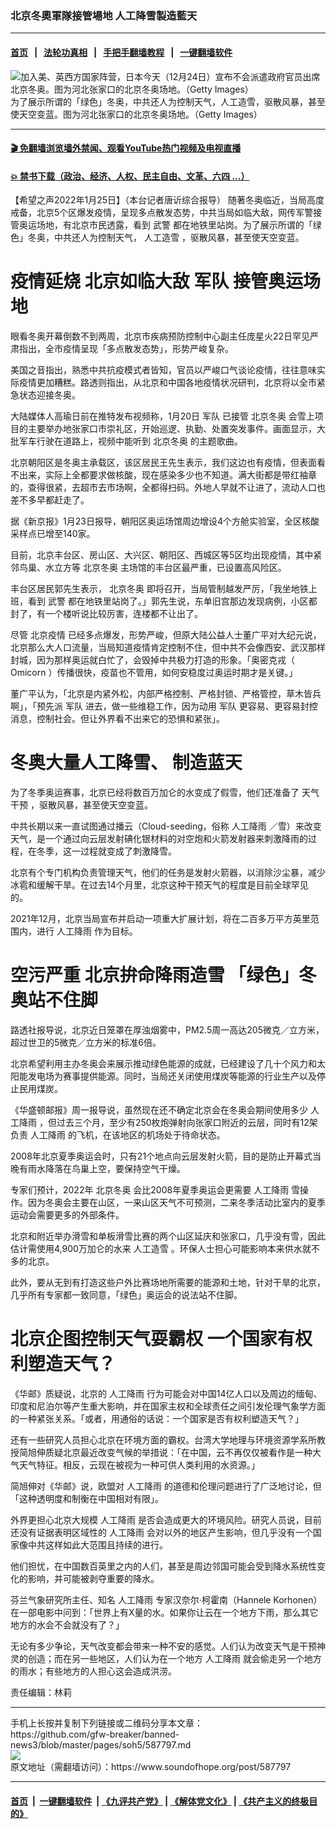 ### 北京冬奧軍隊接管場地 人工降雪製造藍天
------------------------

#### [首页](https://github.com/gfw-breaker/banned-news3/blob/master/README.md) &nbsp;&nbsp;|&nbsp;&nbsp; [法轮功真相](https://github.com/begood0513/basic/blob/master/README.md)  &nbsp;&nbsp;|&nbsp;&nbsp; [手把手翻墙教程](https://github.com/gfw-breaker/guides/wiki)  &nbsp;&nbsp;|&nbsp;&nbsp; [一键翻墙软件](https://github.com/gfw-breaker/nogfw/blob/master/README.md)  



<div><img alt="加入美、英西方国家阵营，日本今天（12月24日）宣布不会派遣政府官员出席北京冬奥。图为河北张家口的北京冬奥场地。（Getty Images）" src="https://img.soundofhope.org/2021-12/gettyimages-1360182844-1640330249982.jpg"/>
<br/><figcaption class="caption">
 为了展示所谓的「绿色」冬奥，中共还人为控制天气，人工造雪，驱散风暴，甚至使天空变蓝。图为河北张家口的北京冬奥场地。（Getty Images）
</figcaption></div><hr/>

#### [ 🎬  免翻墙浏览墙外禁闻、观看YouTube热门视频及电视直播](https://github.com/gfw-breaker/HelloWorld)

#### [ 💥  禁书下载（政治、经济、人权、民主自由、文革、六四 ...）](https://github.com/gfw-breaker/books/blob/master/README.md)

<div><div class="Content__Wrapper sc-1bvya0-0 grZQxZ">
 <p class="meta-top">
  <span class="meta">
   【希望之声2022年1月25日】（本台记者唐䜣综合报导）
  </span>
  随著冬奥临近，当局高度戒备，北京5个区爆发疫情，呈现多点散发态势，中共当局如临大敌，网传军警接管奥运场地，有北京市民透露，看到
  <ok href="/term/2194">
   武警
  </ok>
  都在地铁里站岗。为了展示所谓的「绿色」冬奥，中共还人为控制天气，
  <ok href="/term/676970">
   人工造雪
  </ok>
  ，驱散风暴，甚至使天空变蓝。
 </p>
 <h1>
  疫情延烧 北京如临大敌
  <ok href="/term/10661">
   军队
  </ok>
  接管奥运场地
 </h1>
 <p>
  眼看冬奥开幕倒数不到两周，北京市疾病预防控制中心副主任庞星火22日罕见严肃指出，全市疫情呈现「多点散发态势」，形势严峻复杂。
 </p>
 <p>
  美国之音指出，熟悉中共抗疫模式者皆知，官员以严峻口气谈论疫情，往往意味实际疫情更加糟糕。路透则指出，从北京和中国各地疫情状况研判，北京将以全市紧急状态迎接冬奥。
 </p>
 <p>
  大陆媒体人高瑜日前在推特发布视频称，1月20日
  <ok href="/term/10661">
   军队
  </ok>
  已接管
  <ok href="/term/351889">
   北京冬奥
  </ok>
  会雪上项目的主要举办地张家口市崇礼区，开始巡逻、执勤、处置突发事件。画面显示，大批军车行驶在道路上，视频中能听到
  <ok href="/term/351889">
   北京冬奥
  </ok>
  的主题歌曲。
 </p>
 <p>
  北京朝阳区是冬奥主承载区，该区居民王先生表示，我们这边也有疫情，但表面看不出来，实际上全都要求做核酸，现在感染多少也不知道。满大街都是带红袖章的，查得很紧，去超市去市场啊，全都得扫码。外地人早就不让进了，流动人口也差不多早都赶走了。
 </p>
 <p>
  据《新京报》1月23日报导，朝阳区奥运场馆周边增设4个方舱实验室，全区核酸采样点已增至140家。
 </p>
 <p>
  目前，北京丰台区、房山区、大兴区、朝阳区、西城区等5区均出现疫情，其中紧邻鸟巢、水立方等
  <ok href="/term/351889">
   北京冬奥
  </ok>
  主场馆的丰台区最严重，已设置高风险区。
 </p>
 <p>
  丰台区居民郭先生表示，
  <ok href="/term/351889">
   北京冬奥
  </ok>
  即将召开，当局管制越发严厉，「我坐地铁上班，看到
  <ok href="/term/2194">
   武警
  </ok>
  都在地铁里站岗了。」郭先生说，东单旧宫那边发现病例，小区都封了，有一个楼听说比较厉害，连楼都不让出了。
 </p>
 <p>
  尽管
  <ok href="/term/43269">
   北京疫情
  </ok>
  已经多点爆发，形势严峻，但原大陆公益人士董广平对大纪元说，北京那么大人口流量，当局知道疫情肯定控制不住，但中共不会像西安、武汉那样封城，因为那样奥运就白忙了，会毁掉中共极力打造的形象。「奥密克戎（
  <ok href="/term/685561">
   Omicorn
  </ok>
  ）传播很快，疫苗也不管用，如何安稳度过奥运时期才是关键。」
 </p>
 <p>
  董广平认为，「北京是内紧外松，内部严格控制、严格封锁、严格管控，草木皆兵啊」，「预先派
  <ok href="/term/10661">
   军队
  </ok>
  进去，做一些维稳工作，因为动用
  <ok href="/term/10661">
   军队
  </ok>
  更容易、更容易封控消息，控制社会。但让外界看不出来它的恐惧和紧张」。
 </p>
 <h1>
  冬奥大量人工降雪、
  <ok href="/term/685558">
   制造蓝天
  </ok>
 </h1>
 <p>
  为了冬季奥运赛事，北京已经将数百万加仑的水变成了假雪，他们还准备了
  <ok href="/term/685555">
   天气干预
  </ok>
  ，驱散风暴，甚至使天空变蓝。
 </p>
 <p>
  中共长期以来一直试图通过播云（Cloud-seeding，俗称
  <ok href="/term/488111">
   人工降雨
  </ok>
  ／雪）来改变天气，是一个通过向云层发射碘化银材料的对空炮和火箭发射器来刺激降雨的过程，在冬季，这一过程就变成了刺激降雪。
 </p>
 <p>
  北京有个专门机构负责管理天气，他们的任务是发射火箭器，以消除沙尘暴，减少冰雹和缓解干旱。在过去14个月里，北京这种干预天气的程度是目前全球罕见的。
 </p>
 <p>
  2021年12月，北京当局宣布并启动一项重大扩展计划，将在二百多万平方英里范围内，进行
  <ok href="/term/488111">
   人工降雨
  </ok>
  作为目标。
 </p>
 <h1>
  空污严重 北京拚命降雨造雪 「绿色」冬奥站不住脚
 </h1>
 <p>
  路透社报导说，北京近日笼罩在厚浊烟雾中，PM2.5周一高达205微克／立方米，超过世卫的5微克／立方米的标准6倍。
 </p>
 <p>
  北京希望利用主办冬奥会来展示推动绿色能源的成就，已经建设了几十个风力和太阳能发电场为赛事提供能源。同时，当局还关闭使用煤炭等能源的行业生产以及停止民用煤炭。
 </p>
 <p>
  《华盛顿邮报》周一报导说，虽然现在还不确定北京会在冬奥会期间使用多少
  <ok href="/term/488111">
   人工降雨
  </ok>
  ，但过去三个月，至少有250枚炮弹射向张家口附近的云层，同时有12架负责
  <ok href="/term/488111">
   人工降雨
  </ok>
  的飞机，在该地区的机场处于待命状态。
 </p>
 <p>
  2008年北京夏季奥运会时，只有21个地点向云层发射火箭，目的是防止开幕式当晚有雨水降落在鸟巢上空，要保持空气干燥。
 </p>
 <p>
  专家们预计，2022年
  <ok href="/term/351889">
   北京冬奥
  </ok>
  会比2008年夏季奥运会更需要
  <ok href="/term/488111">
   人工降雨
  </ok>
  雪操作。因为冬奥会主要在山区，一来山区天气不可预测，二来冬季活动比室内的夏季运动会需要更多的外部条件。
 </p>
 <p>
  北京和附近举办滑雪和单板滑雪比赛的两个山区延庆和张家口，几乎没有雪，因此估计需使用4,900万加仑的水来
  <ok href="/term/676970">
   人工造雪
  </ok>
  。环保人士担心可能影响本来供水就不多的北京。
 </p>
 <p>
  此外，要从无到有打造这些户外比赛场地所需要的能源和土地，针对干旱的北京，几乎所有专家都一致同意，「绿色」奥运会的说法站不住脚。
 </p>
 <h1>
  北京企图控制天气耍霸权 一个国家有权利塑造天气？
 </h1>
 <p>
  《华邮》质疑说，北京的
  <ok href="/term/488111">
   人工降雨
  </ok>
  行为可能会对中国14亿人口以及周边的缅甸、印度和尼泊尔等产生重大影响，并在国家主权和全球责任之间引发伦理气象学方面的一种紧张关系。「或者，用通俗的话说：一个国家是否有权利塑造天气？」
 </p>
 <p>
  还有一些研究人员担心北京在环境方面的霸权。台湾大学地理与环境资源学系所教授简旭伸质疑北京最近改变气候的举措说：「在中国，云不再仅仅被看作是一种大气天气特征。相反，云现在被视为一种可供人类利用的水资源。」
 </p>
 <p>
  简旭伸对《华邮》说，欧盟对
  <ok href="/term/488111">
   人工降雨
  </ok>
  的道德和伦理问题进行了广泛地讨论，但「这种透明度和制衡在中国相对有限」。
 </p>
 <p>
  外界更担心北京大规模
  <ok href="/term/488111">
   人工降雨
  </ok>
  是否会造成更大的环境风险。研究人员说，目前还没有证据表明区域性的
  <ok href="/term/488111">
   人工降雨
  </ok>
  会对以外的地区产生影响，但几乎没有一个国家像中共这样如此大范围且持续的进行。
 </p>
 <p>
  他们担忧，在中国数百英里之内的人们，甚至是周边邻国可能会受到降水系统性变化的影响，并可能被剥夺重要的降水。
 </p>
 <p>
  芬兰气象研究所主任、知名
  <ok href="/term/488111">
   人工降雨
  </ok>
  专家汉奈尔‧柯霍南（Hannele Korhonen）在一部电影中问到：「世界上有X量的水。如果你让云在一个地方下雨，那么其它地方的水会不会就没有了？」
 </p>
 <p>
  无论有多少争论，天气改变都会带来一种不安的感觉。人们认为改变天气是干预神灵的创造；而在另一些地区，人们认为在一个地方
  <ok href="/term/488111">
   人工降雨
  </ok>
  就会偷走另一个地方的雨水；有些地方的人担心这会造成洪涝。
 </p>
 <p class="meta-btm">
  责任编辑：林莉
 </p>
</div>
</div>
<hr/>
手机上长按并复制下列链接或二维码分享本文章：<br/>
https://github.com/gfw-breaker/banned-news3/blob/master/pages/soh5/587797.md <br/>
<a href='https://github.com/gfw-breaker/banned-news3/blob/master/pages/soh5/587797.md'><img src='https://github.com/gfw-breaker/banned-news3/blob/master/pages/soh5/587797.md.png'/></a> <br/>
原文地址（需翻墙访问）：https://www.soundofhope.org/post/587797


------------------------
#### [首页](https://github.com/gfw-breaker/banned-news3/blob/master/README.md) &nbsp;|&nbsp; [一键翻墙软件](https://github.com/gfw-breaker/nogfw/blob/master/README.md) &nbsp;| [《九评共产党》](https://github.com/gfw-breaker/9ping.md/blob/master/README.md#九评之一评共产党是什么) | [《解体党文化》](https://github.com/gfw-breaker/jtdwh.md/blob/master/README.md) | [《共产主义的终极目的》](https://github.com/gfw-breaker/gczydzjmd.md/blob/master/README.md)


<img src='http://gfw-breaker.win/banned-news3/pages/soh5/587797.md' width='0px' height='0px'/>